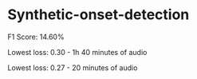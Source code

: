 # Synthetic-onset-detection

F1 Score: 14.60%

Lowest loss: 0.30 - 1h 40 minutes of audio

Lowest loss: 0.27 - 20 minutes of audio